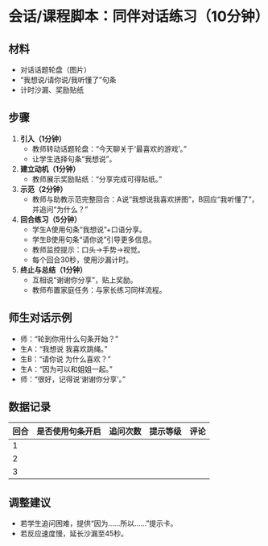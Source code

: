 # 会话/课程脚本：同伴对话练习（10分钟）

## 材料
- 对话话题轮盘（图片）
- “我想说/请你说/我听懂了”句条
- 计时沙漏、奖励贴纸

## 步骤
1. **引入（1分钟）**
   - 教师转动话题轮盘：“今天聊关于‘最喜欢的游戏’。”
   - 让学生选择句条“我想说”。
2. **建立动机（1分钟）**
   - 教师展示奖励贴纸：“分享完成可得贴纸。”
3. **示范（2分钟）**
   - 教师与助教示范完整回合：A说“我想说我喜欢拼图”，B回应“我听懂了”，并追问“为什么？”
4. **回合练习（5分钟）**
   - 学生A使用句条“我想说”+口语分享。
   - 学生B使用句条“请你说”引导更多信息。
   - 教师监控提示：口头→手势→视觉。
   - 每个回合30秒，使用沙漏计时。
5. **终止与总结（1分钟）**
   - 互相说“谢谢你分享”，贴上奖励。
   - 教师布置家庭任务：与家长练习同样流程。

## 师生对话示例
- 师：“轮到你用什么句条开始？”
- 生A：“我想说 我喜欢跳绳。”
- 生B：“请你说 为什么喜欢？”
- 生A：“因为可以和姐姐一起。”
- 师：“很好，记得说‘谢谢你分享’。”

## 数据记录
| 回合 | 是否使用句条开启 | 追问次数 | 提示等级 | 评论 |
| --- | --- | --- | --- | --- |
| 1 | | | | |
| 2 | | | | |
| 3 | | | | |

## 调整建议
- 若学生追问困难，提供“因为……所以……”提示卡。
- 若反应速度慢，延长沙漏至45秒。
